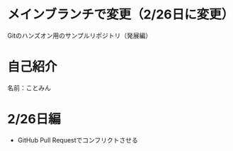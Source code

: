 # メインブランチで変更（2/26日に変更）
Gitのハンズオン用のサンプルリポジトリ（発展編）

# 自己紹介
名前：ことみん

# 2/26日編
- GitHub Pull Requestでコンフリクトさせる
